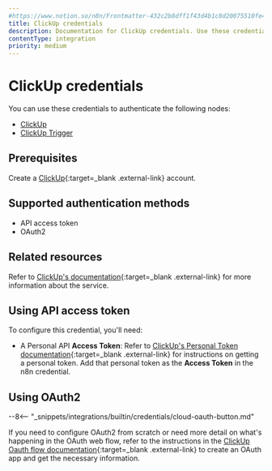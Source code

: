 ```yaml
---
#https://www.notion.so/n8n/Frontmatter-432c2b8dff1f43d4b1c8d20075510fe4
title: ClickUp credentials
description: Documentation for ClickUp credentials. Use these credentials to authenticate ClickUp in n8n, a workflow automation platform.
contentType: integration
priority: medium
---
```


# ClickUp credentials

You can use these credentials to authenticate the following nodes:

- [ClickUp](/integrations/builtin/app-nodes/n8n-nodes-base.clickup/)
- [ClickUp Trigger](/integrations/builtin/trigger-nodes/n8n-nodes-base.clickuptrigger/)

## Prerequisites

Create a [ClickUp](https://www.clickup.com/){:target=_blank .external-link} account.

## Supported authentication methods

- API access token
- OAuth2

## Related resources

Refer to [ClickUp's documentation](https://clickup.com/api/){:target=_blank .external-link} for more information about the service.

## Using API access token

To configure this credential, you'll need:

- A Personal API **Access Token**: Refer to [ClickUp's Personal Token documentation](https://clickup.com/api/developer-portal/authentication#personal-token){:target=_blank .external-link} for instructions on getting a personal token. Add that personal token as the **Access Token** in the n8n credential.

## Using OAuth2

--8<-- "_snippets/integrations/builtin/credentials/cloud-oauth-button.md"

If you need to configure OAuth2 from scratch or need more detail on what's happening in the OAuth web flow, refer to the instructions in the [ClickUp Oauth flow documentation](https://clickup.com/api/developer-portal/authentication#oauth-flow){:target=_blank .external-link} to create an OAuth app and get the necessary information.
